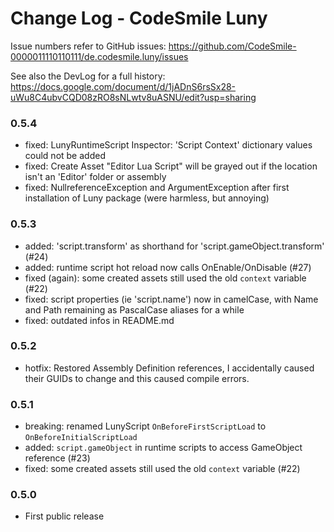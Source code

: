 # Change Log - CodeSmile Luny

Issue numbers refer to GitHub issues:
https://github.com/CodeSmile-0000011110110111/de.codesmile.luny/issues

See also the DevLog for a full history:
https://docs.google.com/document/d/1jADnS6rsSx28-uWu8C4ubvCQD08zRO8sNLwtv8uASNU/edit?usp=sharing

### 0.5.4

- fixed: LunyRuntimeScript Inspector: 'Script Context' dictionary values could not be added
- fixed: Create Asset "Editor Lua Script" will be grayed out if the location isn't an 'Editor' folder or assembly
- fixed: NullreferenceException and ArgumentException after first installation of Luny package (were harmless, but annoying)

### 0.5.3

- added: 'script.transform' as shorthand for 'script.gameObject.transform' (#24)
- added: runtime script hot reload now calls OnEnable/OnDisable (#27)
- fixed (again): some created assets still used the old `context` variable (#22)
- fixed: script properties (ie 'script.name') now in camelCase, with Name and Path remaining as PascalCase aliases for a while
- fixed: outdated infos in README.md

### 0.5.2

- hotfix: Restored Assembly Definition references, I accidentally caused their GUIDs to change and this caused compile errors.

### 0.5.1
 
- breaking: renamed LunyScript `OnBeforeFirstScriptLoad` to `OnBeforeInitialScriptLoad` 
- added: `script.gameObject` in runtime scripts to access GameObject reference (#23)
- fixed: some created assets still used the old `context` variable (#22)

### 0.5.0

- First public release
